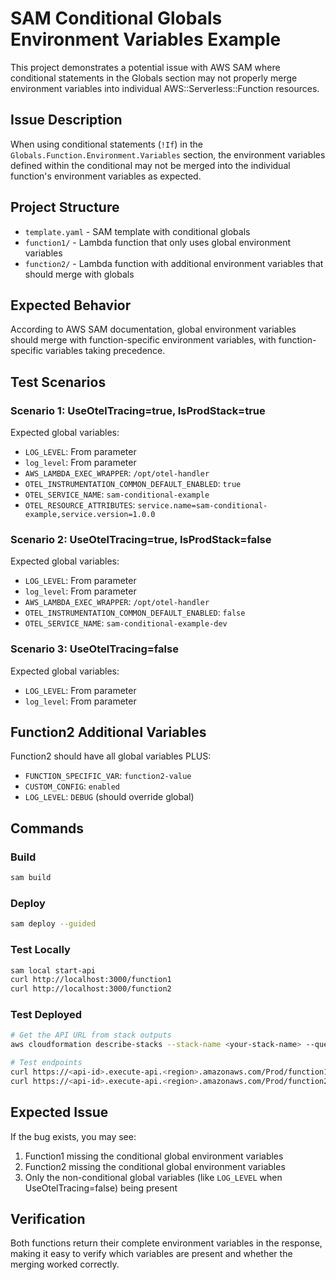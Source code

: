 # SAM Conditional Globals Environment Variables Example

This project demonstrates a potential issue with AWS SAM where conditional statements in the Globals section may not properly merge environment variables into individual AWS::Serverless::Function resources.

## Issue Description

When using conditional statements (`!If`) in the `Globals.Function.Environment.Variables` section, the environment variables defined within the conditional may not be merged into the individual function's environment variables as expected.

## Project Structure

- `template.yaml` - SAM template with conditional globals
- `function1/` - Lambda function that only uses global environment variables
- `function2/` - Lambda function with additional environment variables that should merge with globals

## Expected Behavior

According to AWS SAM documentation, global environment variables should merge with function-specific environment variables, with function-specific variables taking precedence.

## Test Scenarios

### Scenario 1: UseOtelTracing=true, IsProdStack=true
Expected global variables:
- `LOG_LEVEL`: From parameter
- `log_level`: From parameter  
- `AWS_LAMBDA_EXEC_WRAPPER`: `/opt/otel-handler`
- `OTEL_INSTRUMENTATION_COMMON_DEFAULT_ENABLED`: `true`
- `OTEL_SERVICE_NAME`: `sam-conditional-example`
- `OTEL_RESOURCE_ATTRIBUTES`: `service.name=sam-conditional-example,service.version=1.0.0`

### Scenario 2: UseOtelTracing=true, IsProdStack=false
Expected global variables:
- `LOG_LEVEL`: From parameter
- `log_level`: From parameter
- `AWS_LAMBDA_EXEC_WRAPPER`: `/opt/otel-handler`
- `OTEL_INSTRUMENTATION_COMMON_DEFAULT_ENABLED`: `false`
- `OTEL_SERVICE_NAME`: `sam-conditional-example-dev`

### Scenario 3: UseOtelTracing=false
Expected global variables:
- `LOG_LEVEL`: From parameter
- `log_level`: From parameter

## Function2 Additional Variables

Function2 should have all global variables PLUS:
- `FUNCTION_SPECIFIC_VAR`: `function2-value`
- `CUSTOM_CONFIG`: `enabled`
- `LOG_LEVEL`: `DEBUG` (should override global)

## Commands

### Build
```bash
sam build
```

### Deploy
```bash
sam deploy --guided
```

### Test Locally
```bash
sam local start-api
curl http://localhost:3000/function1
curl http://localhost:3000/function2
```

### Test Deployed
```bash
# Get the API URL from stack outputs
aws cloudformation describe-stacks --stack-name <your-stack-name> --query 'Stacks[0].Outputs'

# Test endpoints
curl https://<api-id>.execute-api.<region>.amazonaws.com/Prod/function1
curl https://<api-id>.execute-api.<region>.amazonaws.com/Prod/function2
```

## Expected Issue

If the bug exists, you may see:
1. Function1 missing the conditional global environment variables
2. Function2 missing the conditional global environment variables
3. Only the non-conditional global variables (like `LOG_LEVEL` when UseOtelTracing=false) being present

## Verification

Both functions return their complete environment variables in the response, making it easy to verify which variables are present and whether the merging worked correctly.
